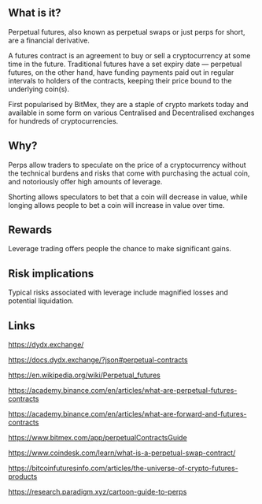 ## What is it?

Perpetual futures, also known as perpetual swaps or just perps for short, are a financial derivative.

A futures contract is an agreement to buy or sell a cryptocurrency at some time in the future. Traditional futures have
a set expiry date — perpetual futures, on the other hand, have funding payments paid out in regular intervals to holders
of the contracts, keeping their price bound to the underlying coin(s).

First popularised by BitMex, they are a staple of crypto markets today and available in some form on various Centralised
and Decentralised exchanges for hundreds of cryptocurrencies.

## Why?

Perps allow traders to speculate on the price of a cryptocurrency without the technical burdens and risks that come with
purchasing the actual coin, and notoriously offer high amounts of leverage.

Shorting allows speculators to bet that a coin will decrease in value, while longing allows people to bet a coin will
increase in value over time.

## Rewards

Leverage trading offers people the chance to make significant gains.

## Risk implications

Typical risks associated with leverage include magnified losses and potential liquidation.

## Links

https://dydx.exchange/

https://docs.dydx.exchange/?json#perpetual-contracts

https://en.wikipedia.org/wiki/Perpetual_futures

https://academy.binance.com/en/articles/what-are-perpetual-futures-contracts

https://academy.binance.com/en/articles/what-are-forward-and-futures-contracts

https://www.bitmex.com/app/perpetualContractsGuide

https://www.coindesk.com/learn/what-is-a-perpetual-swap-contract/

https://bitcoinfuturesinfo.com/articles/the-universe-of-crypto-futures-products

https://research.paradigm.xyz/cartoon-guide-to-perps
